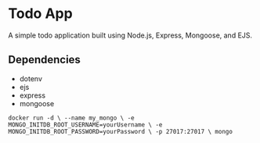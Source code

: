 # Todo App

A simple todo application built using Node.js, Express, Mongoose, and EJS.

## Dependencies

- dotenv
- ejs
- express
- mongoose

`docker run -d \
  --name my_mongo \
  -e MONGO_INITDB_ROOT_USERNAME=yourUsername \
  -e MONGO_INITDB_ROOT_PASSWORD=yourPassword \
  -p 27017:27017 \
  mongo`
